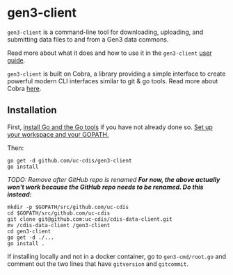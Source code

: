 # gen3-client
`gen3-client` is a command-line tool for downloading, uploading, and submitting data files to and from a Gen3 data commons. 

Read more about what it does and how to use it in the `gen3-client` [user guide](https://gen3.org/resources/user/gen3-client/).

`gen3-client` is built on Cobra, a library providing a simple interface to create powerful modern CLI interfaces similar to git & go tools. Read more about Cobra [here](https://github.com/spf13/cobra).


## Installation

First, [install Go and the Go tools](https://golang.org/doc/install) if you have not already done so. [Set up your workspace and your GOPATH.](https://golang.org/doc/code.html)


Then: 
```
go get -d github.com/uc-cdis/gen3-client
go install
```


*TODO: Remove after GitHub repo is renamed*
**_For now, the above actually won't work because the GitHub repo needs to be renamed. Do this instead:_**

```
mkdir -p $GOPATH/src/github.com/uc-cdis
cd $GOPATH/src/github.com/uc-cdis
git clone git@github.com:uc-cdis/cdis-data-client.git
mv /cdis-data-client /gen3-client
cd gen3-client
go get -d ./...
go install .
```

If installing locally and not in a docker container, go to `gen3-cmd/root.go` and comment out the two lines that have `gitversion` and `gitcommit`. 
